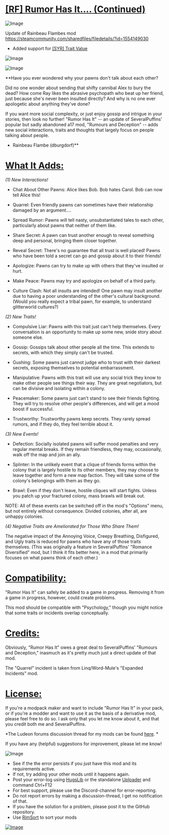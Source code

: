 # [[RF] Rumor Has It.... (Continued)](https://steamcommunity.com/sharedfiles/filedetails/?id=2013940581)

![Image](https://i.imgur.com/buuPQel.png)

Update of Rainbeau Flambes mod
https://steamcommunity.com/sharedfiles/filedetails/?id=1554149030

- Added support for [[SYR] Trait Value](https://steamcommunity.com/sharedfiles/filedetails/?id=2451324814)

![Image](https://i.imgur.com/pufA0kM.png)
	
![Image](https://i.imgur.com/Z4GOv8H.png)

**Have you ever wondered why your pawns don't talk about each other? 

Did no one wonder about sending that shifty cannibal Alex to bury the dead? How come Ray likes the abrasive psychopath who beat up her friend, just because she's never been insulted directly? And why is no one ever apologetic about anything they've done?

If you want more social complexity, or just enjoy gossip and intrigue in your stories, then look no further! "Rumor Has It" -- an update of SeveralPuffins' popular but sadly abandoned a17 mod, "Rumours and Deception" -- adds new social interactions, traits and thoughts that largely focus on people talking about people.

- Rainbeau Flambe (dburgdorf)**

# **<ins>What It Adds:</ins>**

 
*(1) New Interactions!*

- Chat About Other Pawns: Alice likes Bob. Bob hates Carol. Bob can now tell Alice this!

- Quarrel: Even friendly pawns can sometimes have their relationship damaged by an argument....

- Spread Rumor: Pawns will tell nasty, unsubstantiated tales to each other, particularly about pawns that neither of them like.

- Share Secret: A pawn can trust another enough to reveal something deep and personal, bringing them closer together.

- Reveal Secret: There's no guarantee that all trust is well placed! Pawns who have been told a secret can go and gossip about it to their friends!

- Apologize: Pawns can try to make up with others that they've insulted or hurt.

- Make Peace: Pawns may try and apologize on behalf of a third party.

- Culture Clash: Not all insults are intended! One pawn may insult another due to having a poor understanding of the other's cultural background. (Would you really expect a tribal pawn, for example, to understand glitterworld cultures?)

*(2) New Traits!*

- Compulsive Liar: Pawns with this trait just can't help themselves. Every conversation is an opportunity to make up some new, snide story about someone else.

- Gossip: Gossips talk about other people all the time. This extends to secrets, with which they simply can't be trusted.

- Gushing: Some pawns just cannot judge who to trust with their darkest secrets, exposing themselves to potential embarrassment.

- Manipulative: Pawns with this trait will use any social trick they know to make other people see things their way. They are great negotiators, but can be divisive and isolating within a colony.

- Peacemaker: Some pawns just can't stand to see their friends fighting. They will try to resolve other people's differences, and will get a mood boost if successful.

- Trustworthy: Trustworthy pawns keep secrets. They rarely spread rumors, and if they do, they feel terrible about it.

*(3) New Events!*

- Defection: Socially isolated pawns will suffer mood penalties and very regular mental breaks. If they remain friendless, they may, occasionally, walk off the map and join an ally.

- Splinter: In the unlikely event that a clique of friends forms within the colony that is largely hostile to its other members, they may choose to leave together and form a new map faction. They will take some of the colony's belongings with them as they go. 

- Brawl:  Even if they don't leave, hostile cliques will start fights. Unless you patch up your fractured colony, mass brawls will break out. 

NOTE: All of these events can be switched off in the mod's "Options" menu, but not entirely without consequence. Divided colonies, after all, are unhappy colonies.

*(4) Negative Traits are Ameliorated for Those Who Share Them!*

The negative impact of the Annoying Voice, Creepy Breathing, Disfigured, and Ugly traits is reduced for pawns who have any of those traits themselves. (This was originally a feature in SeveralPuffins' "Romance Diversified" mod, but I think it fits better here, in a mod that primarily focuses on what pawns think of each other.)

# **<ins>Compatibility:</ins>**


"Rumor Has It" can safely be added to a game in progress. Removing it from a game in progress, however, could create problems.

This mod should be compatible with "Psychology," though you might notice that some traits or incidents overlap conceptually.

# **<ins>Credits:</ins>**


Obviously, "Rumor Has It" owes a great deal to SeveralPuffins' "Rumours and Deception," inasmuch as it's pretty much just a direct update of that mod.

The "Quarrel" incident is taken from Linq/Word-Mule's "Expanded Incidents" mod.

# **<ins>License:</ins>**


If you're a modpack maker and want to include "Rumor Has It" in your pack, or if you're a modder and want to use it as the basis of a derivative mod, please feel free to do so. I ask only that you let me know about it, and that you credit both me and SeveralPuffins. 

*The Ludeon forums discussion thread for my mods can be found [here](https://ludeon.com/forums/index.php?topic=46165).
*

If you have any (helpful) suggestions for improvement, please let me know!


![Image](https://i.imgur.com/PwoNOj4.png)



-  See if the the error persists if you just have this mod and its requirements active.
-  If not, try adding your other mods until it happens again.
-  Post your error-log using [HugsLib](https://steamcommunity.com/workshop/filedetails/?id=818773962) or the standalone [Uploader](https://steamcommunity.com/sharedfiles/filedetails/?id=2873415404) and command Ctrl+F12
-  For best support, please use the Discord-channel for error-reporting.
-  Do not report errors by making a discussion-thread, I get no notification of that.
-  If you have the solution for a problem, please post it to the GitHub repository.
-  Use [RimSort](https://github.com/RimSort/RimSort/releases/latest) to sort your mods



[![Image](https://img.shields.io/github/v/release/emipa606/RoumorHasIt?label=latest%20version&style=plastic&color=9f1111&labelColor=black)](https://steamcommunity.com/sharedfiles/filedetails/changelog/2013940581)
